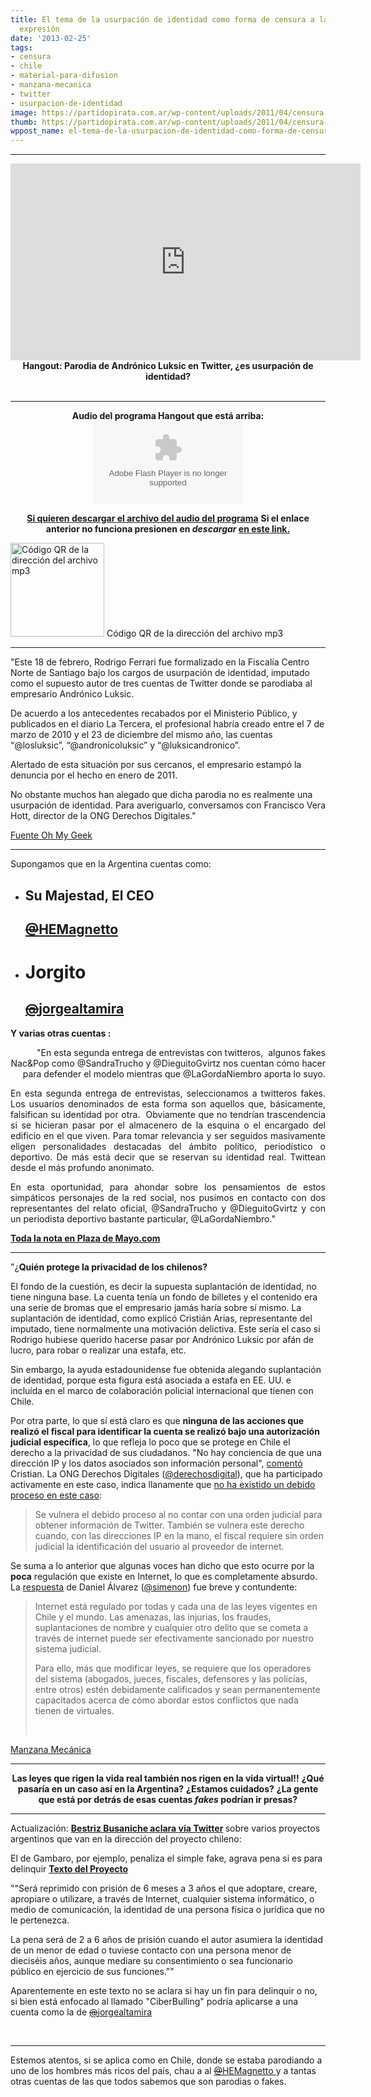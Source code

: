 ```yaml
---
title: El tema de la usurpación de identidad como forma de censura a la libertad de
  expresión
date: '2013-02-25'
tags:
- censura
- chile
- material-para-difusion
- manzana-mecanica
- twitter
- usurpacion-de-identidad
image: https://partidopirata.com.ar/wp-content/uploads/2011/04/censura.jpg
thumb: https://partidopirata.com.ar/wp-content/uploads/2011/04/censura-150x150.jpg
wppost_name: el-tema-de-la-usurpacion-de-identidad-como-forma-de-censura-a-la-libertad-de-expresion
---
```


<hr />

<center>
<iframe src="http://www.youtube.com/embed/8FZwAwHMhLY" height="315" width="560" allowfullscreen="" frameborder="0"></iframe>
<strong>Hangout: Parodia de Andrónico Luksic en Twitter, ¿es usurpación de identidad?</strong></center>&nbsp;

<hr />

<center><strong>Audio del programa Hangout que está arriba:</strong></center><center>
<object id="player1819367" width="240" height="133" classid="clsid:d27cdb6e-ae6d-11cf-96b8-444553540000" codebase="http://download.macromedia.com/pub/shockwave/cabs/flash/swflash.cab#version=6,0,40,0"><param name="AllowScriptAccess" value="always" /><param name="allowFullScreen" value="true" /><param name="wmode" value="transparent" /><param name="src" value="http://www.ivoox.com/playerivoox_ee_1819367_1.html" /><param name="allowfullscreen" value="true" /><param name="allowscriptaccess" value="always" /><embed id="player1819367" width="240" height="133" type="application/x-shockwave-flash" src="http://www.ivoox.com/playerivoox_ee_1819367_1.html" AllowScriptAccess="always" allowFullScreen="true" wmode="transparent" allowfullscreen="true" allowscriptaccess="always" /></object></center>
<p style="text-align: center;"><strong><a href="http://www.ivoox.com/hangout-parodia-andronico-luksic-twitter-es_md_1819367_1.mp3" target="_blank">Si quieren descargar el archivo del audio del programa</a></strong>
<strong> Si el enlace anterior no funciona presionen en <i>descargar</i> <a href="http://www.ivoox.com/hangout-parodia-andronico-luksic-twitter-es-audios-mp3_rf_1819367_1.html" target="_blank">en este link.</a></strong></p>


<a href="https://partidopirata.com.ar/wp-content/uploads/2013/02/chart2.png"><img class="size-full wp-image-8569" alt="Código QR de la dirección del archivo mp3" src="https://partidopirata.com.ar/wp-content/uploads/2013/02/chart2.png" width="150" height="150" /></a> Código QR de la dirección del archivo mp3


<hr />

"Este 18 de febrero, Rodrigo Ferrari fue formalizado en la Fiscalía Centro Norte de Santiago bajo los cargos de usurpación de identidad, imputado como el supuesto autor de tres cuentas de Twitter donde se parodiaba al empresario Andrónico Luksic.

De acuerdo a los antecedentes recabados por el Ministerio Público, y publicados en el diario La Tercera, el profesional habría creado entre el 7 de marzo de 2010 y el 23 de diciembre del mismo año, las cuentas “@losluksic”, “@andronicoluksic” y “@luksicandronico”.

Alertado de esta situación por sus cercanos, el empresario estampó la denuncia por el hecho en enero de 2011.

No obstante muchos han alegado que dicha parodia no es realmente una usurpación de identidad. Para averiguarlo, conversamos con Francisco Vera Hott, director de la ONG Derechos Digitales."

<a href="http://www.ohmygeek.net/2013/02/22/hangout-parodia-luksic-en-twitter/" target="_blank">Fuente Oh My Geek</a>

<hr />

Supongamos que en la Argentina cuentas como:
<ul>
	<li>
<h2>Su Majestad, El CEO</h2>
<h2><a href="https://twitter.com/HEMagnetto" target="_blank"><s>@</s>HEMagnetto </a></h2>
</li>
	<li>
<h1>Jorgito</h1>
<h2><a href="https://twitter.com/jorgealtamira" target="_blank"><s>@</s>jorgealtamira </a></h2>
</li>
</ul>
<strong>Y varias otras cuentas :</strong>
<p align="RIGHT">"En esta segunda entrega de entrevistas con twitteros,  algunos fakes Nac&amp;Pop como @SandraTrucho y @DieguitoGvirtz nos cuentan cómo hacer para defender el modelo mientras que @LaGordaNiembro aporta lo suyo.</p>
<p align="JUSTIFY">En esta segunda entrega de entrevistas, seleccionamos a twitteros fakes. Los usuarios denominados de esta forma son aquellos que, básicamente, falsifican su identidad por otra.  Obviamente que no tendrían trascendencia si se hicieran pasar por el almacenero de la esquina o el encargado del edificio en el que viven. Para tomar relevancia y ser seguidos masivamente eligen personalidades destacadas del ámbito político, periodístico o deportivo. De más está decir que se reservan su identidad real. Twittean desde el más profundo anonimato.</p>
<p align="JUSTIFY">En esta oportunidad, para ahondar sobre los pensamientos de estos simpáticos personajes de la red social, nos pusimos en contacto con dos representantes del relato oficial, @SandraTrucho y @DieguitoGvirtz y con un periodista deportivo bastante particular, @LaGordaNiembro."</p>
<strong><a href="http://www.plazademayo.com/2011/09/ser-trucho-en-twitter/" target="_blank">Toda la nota en Plaza de Mayo.com</a></strong>

<hr />

"¿<strong>Quién protege la privacidad de los chilenos?</strong>

El fondo de la cuestión, es decir la supuesta suplantación de identidad, no tiene ninguna base. La cuenta tenía un fondo de billetes y el contenido era una serie de bromas que el empresario jamás haría sobre sí mismo. La suplantación de identidad, como explicó Cristián Arias, representante del imputado, tiene normalmente una motivación delictiva. Este sería el caso si Rodrigo hubiese querido hacerse pasar por Andrónico Luksic por afán de lucro, para robar o realizar una estafa, etc.

Sin embargo, la ayuda estadounidense fue obtenida alegando suplantación de identidad, porque esta figura está asociada a estafa en EE. UU. e incluída en el marco de colaboración policial internacional que tienen con Chile.

Por otra parte, lo que sí está claro es que <strong>ninguna de las acciones que realizó el fiscal para identificar la cuenta se realizó bajo una autorización judicial específica</strong>, lo que refleja lo poco que se protege en Chile el derecho a la privacidad de sus ciudadanos. "No hay conciencia de que una dirección IP y los datos asociados son información personal", <a href="http://radio.uchile.cl/noticias/196559/">comentó</a> Cristian. La ONG Derechos Digitales (<a href="https://twitter.com/derechosdigital">@derechosdigital</a>), que ha participado activamente en este caso, indica llanamente que <a href="http://www.derechosdigitales.org/2013/02/21/fiscales-debido-proceso/">no ha existido un debido proceso en este caso</a>:
<blockquote>Se vulnera el debido proceso al no contar con una orden judicial para obtener información de Twitter. También se vulnera este derecho cuando, con las direcciones IP en la mano, el fiscal requiere sin orden judicial la identificación del usuario al proveedor de internet.</blockquote>
Se suma a lo anterior que algunas voces han dicho que esto ocurre por la <strong>poca</strong> regulación que existe en Internet, lo que es completamente absurdo. La <a href="http://diario.latercera.com/2013/02/21/01/contenido/opinion/11-130356-9-regulaciones.shtml">respuesta</a> de Daniel Álvarez (<a href="https://twitter.com/simenon">@simenon</a>) fue breve y contundente:
<blockquote>Internet está regulado por todas y cada una de las leyes vigentes en Chile y el mundo. Las amenazas, las injurias, los fraudes, suplantaciones de nombre y cualquier otro delito que se cometa a través de internet puede ser efectivamente sancionado por nuestro sistema judicial.

Para ello, más que modificar leyes, se requiere que los operadores del sistema (abogados, jueces, fiscales, defensores y las policías, entre otros) estén debidamente calificados y sean permanentemente capacitados acerca de cómo abordar estos conflictos que nada tienen de virtuales.

&nbsp;</blockquote>
<a href="http://www.manzanamecanica.org/2013/02/poderoso_empresario_en_campana_contra_la_libertad_de_expresion_en_twitter_freerod.html" target="_blank">Manzana Mecánica</a>

<hr />
<p style="text-align: center;"><strong>Las leyes que rigen la vida real también nos rigen en la vida virtual!!</strong>
<strong> ¿Qué pasaría en un caso así en la Argentina?</strong>
<strong> ¿Estamos cuidados?</strong>
<strong> ¿La gente que está por detrás de esas cuentas <i>fakes</i> podrían ir presas?</strong></p>


<hr />

Actualización:
<strong><a href="https://twitter.com/beabusaniche" target="_blank">Bestriz Busaniche aclara vía Twitter</a> </strong>sobre varios proyectos argentinos que van en la dirección del proyecto chileno:

El de Gambaro, por ejemplo, penaliza el simple fake, agrava pena si es para delinquir <strong><a href="http://www1.hcdn.gov.ar/proyxml/expediente.asp?fundamentos=si&amp;numexp=1417-D-2012" target="_blank">Texto del Proyecto</a></strong>

""Será reprimido con prisión de 6 meses a 3 años el que adoptare, creare, apropiare o utilizare, a través de Internet, cualquier sistema informático, o medio de comunicación, la identidad de una persona física o jurídica que no le pertenezca.

La pena será de 2 a 6 años de prisión cuando el autor asumiera la identidad de un menor de edad o tuviese contacto con una persona menor de dieciséis años, aunque mediare su consentimiento o sea funcionario público en ejercicio de sus funciones.""

Aparentemente en este texto no se aclara si hay un fin para delinquir o no, si bien está enfocado al llamado "CiberBulling" podría aplicarse a una cuenta como la de <a href="https://twitter.com/jorgealtamira" target="_blank"><s>@</s>jorgealtamira </a>

&nbsp;

<hr />

Estemos atentos, si se aplica como en Chile, donde se estaba parodiando a uno de los hombres más ricos del país, chau a al <a href="https://twitter.com/HEMagnetto" target="_blank"><s>@</s>HEMagnetto </a>y a tantas otras cuentas de las que todos sabemos que son parodias o fakes.
